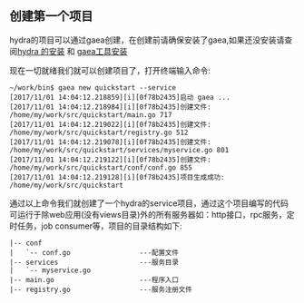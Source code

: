 ## 创建第一个项目
hydra的项目可以通过gaea创建，在创建前请确保安装了gaea,如果还没安装请查阅[hydra 的安装](https://github.com/qxnw/hydra/blob/master/quickstart/3.install_gaea.md) 和 [gaea工具安装](https://github.com/qxnw/hydra/blob/master/quickstart/3.install_gaea.md)

现在一切就绪我们就可以创建项目了，打开终端输入命令:

```
~/work/bin$ gaea new quickstart --service
[2017/11/01 14:04:12.218859][i][0f78b2435]启动 gaea ...
[2017/11/01 14:04:12.218984][i][0f78b2435]创建文件: /home/my/work/src/quickstart/main.go 717
[2017/11/01 14:04:12.219022][i][0f78b2435]创建文件: /home/my/work/src/quickstart/registry.go 512
[2017/11/01 14:04:12.219078][i][0f78b2435]创建文件: /home/my/work/src/quickstart/services/myservice.go 801
[2017/11/01 14:04:12.219122][i][0f78b2435]创建文件: /home/my/work/src/quickstart/conf/conf.go 855
[2017/11/01 14:04:12.219128][i][0f78b2435]项目生成成功: /home/my/work/src/quickstart
```

通过以上命令我们就创建了一个hydra的service项目，通过这个项目编写的代码可运行于除web应用(没有views目录)外的所有服务器如：http接口，rpc服务，定时任务，job consumer等，项目的目录结构如下:
	
	|-- conf
	|   `-- conf.go                 ---配置文件
	|-- services                    ---服务目录
	|   `-- myservice.go
	|-- main.go                     ---程序入口
	|-- registry.go                 ---服务注册文件
